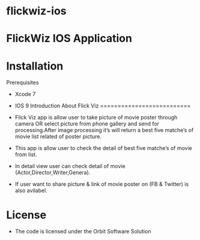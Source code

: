 # flickwiz-ios
FlickWiz IOS Application
==========================
Installation
==========================
Prerequisites

* Xcode 7

* IOS 9
Introduction About Flick Viz
==========================
* Flick Viz app is allow user to take picture of movie poster through camera OR select picture from phone gallery and send     for processing.After image processing it’s will return a best five matche’s of movie list related of poster picture.

* This app is allow user to check the detail of best five matche’s of movie from list.

* In detail view user can check detail of movie (Actor,Director,Writer,Genera).

* If user want to share picture & link of movie poster on (FB & Twitter) is also avilabel.


License
==========================

* The code is licensed under the Orbit Software Solution
